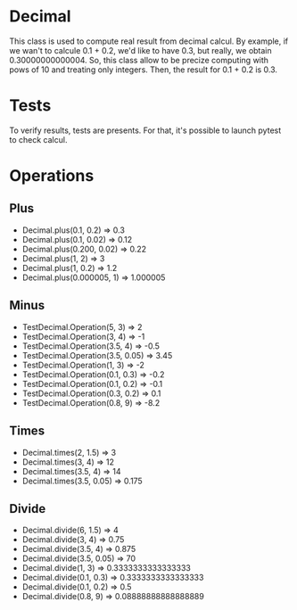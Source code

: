 # Decimal

This class is used to compute real result from decimal calcul.
By example, if we wan't to calcule 0.1 + 0.2, we'd like to have 0.3,
but really, we obtain 0.30000000000004.
So, this class allow to be precize computing with pows of 10 and treating only integers.
Then, the result for 0.1 + 0.2 is 0.3.

# Tests

To verify results, tests are presents. For that, it's possible to launch pytest to check calcul.

# Operations

## Plus

- Decimal.plus(0.1, 0.2) => 0.3
- Decimal.plus(0.1, 0.02) => 0.12
- Decimal.plus(0.200, 0.02) => 0.22
- Decimal.plus(1, 2) => 3
- Decimal.plus(1, 0.2) => 1.2
- Decimal.plus(0.000005, 1) => 1.000005

## Minus

- TestDecimal.Operation(5, 3) => 2
- TestDecimal.Operation(3, 4) => -1
- TestDecimal.Operation(3.5, 4) => -0.5
- TestDecimal.Operation(3.5, 0.05) => 3.45
- TestDecimal.Operation(1, 3) => -2
- TestDecimal.Operation(0.1, 0.3) => -0.2
- TestDecimal.Operation(0.1, 0.2) => -0.1
- TestDecimal.Operation(0.3, 0.2) => 0.1
- TestDecimal.Operation(0.8, 9) => -8.2

## Times

- Decimal.times(2, 1.5) => 3
- Decimal.times(3, 4) => 12
- Decimal.times(3.5, 4) => 14
- Decimal.times(3.5, 0.05) => 0.175

## Divide

* Decimal.divide(6, 1.5) => 4
* Decimal.divide(3, 4) => 0.75
* Decimal.divide(3.5, 4) => 0.875
* Decimal.divide(3.5, 0.05) => 70
* Decimal.divide(1, 3) => 0.3333333333333333
* Decimal.divide(0.1, 0.3) => 0.3333333333333333
* Decimal.divide(0.1, 0.2) => 0.5
* Decimal.divide(0.8, 9) => 0.08888888888888889
